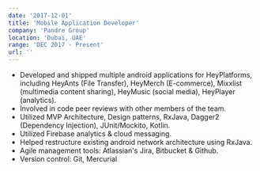 ```yaml
---
date: '2017-12-01'
title: 'Mobile Application Developer'
company: 'Pandre Group'
location: 'Dubai, UAE'
range: 'DEC 2017 - Present'
url: ''
---
```


- Developed and shipped multiple android applications for HeyPlatforms, including HeyAnts (File Transfer), HeyMerch (E-commerce), Mixxlist (multimedia content sharing), HeyMusic (social media), HeyPlayer (analytics).
- Involved in code peer reviews with other members of the team.
- Utilized MVP Architecture, Design patterns, RxJava, Dagger2 (Dependency
  Injection), JUnit/Mockito, Kotlin.
- Utilized Firebase analytics & cloud messaging.
- Helped restructure existing android network architecture using RxJava.
- Agile management tools: Atlassian's Jira, Bitbucket & Github.
- Version control: Git, Mercurial
